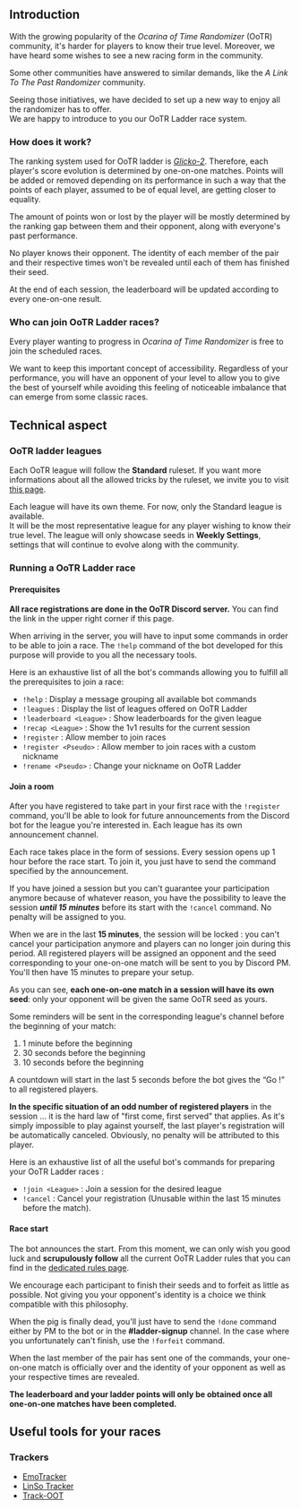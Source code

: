 ## Introduction
With the growing popularity of the *Ocarina of Time Randomizer* (OoTR)
community, it's harder for players to know their true level. Moreover, we have
heard some wishes to see a new racing form in the community.

Some other communities have answered to similar demands, like the *A Link To
The Past Randomizer* community.

Seeing those initiatives, we have decided to set up a new way to enjoy all the
randomizer has to offer.  
We are happy to introduce to you our OoTR Ladder race system.

### How does it work?
The ranking system used for OoTR ladder is
[_Glicko-2_](https://en.wikipedia.org/wiki/Glicko_rating_system).
Therefore, each player's score evolution is determined by one-on-one matches.
Points will be added or removed depending on its performance in such a way that
the points of each player, assumed to be of equal level, are getting closer to
equality.

The amount of points won or lost by the player will be mostly determined by the
ranking gap between them and their opponent, along with everyone's past
performance.

No player knows their opponent. The identity of each member of the pair and
their respective times won't be revealed until each of them has finished their
seed.

At the end of each session, the leaderboard will be updated according to every
one-on-one result.

### Who can join OoTR Ladder races?
Every player wanting to progress in *Ocarina of Time Randomizer* is free to
join the scheduled races.

We want to keep this important concept of accessibility. Regardless of your
performance, you will have an opponent of your level to allow you to give the
best of yourself while avoiding this feeling of noticeable imbalance that can
emerge from some classic races.

## Technical aspect
### OoTR ladder leagues
Each OoTR league will follow the **Standard** ruleset. If you want more
informations about all the allowed tricks by the ruleset, we invite you to
visit [this page](https://wiki.ootrandomizer.com/index.php?title=Standard).

Each league will have its own theme. For now, only the Standard league is
available.  
It will be the most representative league for any player wishing to know their
true level. The league will only showcase seeds in **Weekly Settings**,
settings that will continue to evolve along with the community.

### Running a OoTR Ladder race
#### Prerequisites
**All race registrations are done in the OoTR Discord server.** You can
find the link in the upper right corner if this page.

When arriving in the server, you will have to input some commands in order to
be able to join a race. The `!help` command of the bot developed for this
purpose will provide to you all the necessary tools.

Here is an exhaustive list of all the bot's commands allowing you to fulfill
all the prerequisites to join a race:

- `!help` : Display a message grouping all available bot commands
- `!leagues` : Display the list of leagues offered on OoTR Ladder
- `!leaderboard <League>` : Show leaderboards for the given league
- `!recap <League>` : Show the 1v1 results for the current session
- `!register` : Allow member to join races
- `!register <Pseudo>` : Allow member to join races with a custom nickname
- `!rename <Pseudo>` : Change your nickname on OoTR Ladder

#### Join a room
After you have registered to take part in your first race with the `!register` command, you'll be able to look for future announcements from the Discord bot for the league you're interested in.
Each league has its own announcement channel.

Each race takes place in the form of sessions. Every session opens up 1 hour
before the race start. To join it, you just have to send the command specified
by the announcement.

If you have joined a session but you can't guarantee your participation anymore
because of whatever reason, you have the possibility to leave the session
***until 15 minutes*** before its start with the `!cancel` command. No penalty
will be assigned to you.

When we are in the last **15 minutes**, the session will be locked : you can't cancel your participation anymore and players can no longer join during this period.
All registered players will be assigned an opponent and the seed corresponding to your one-on-one match will be sent to you by Discord PM.
You'll then have 15 minutes to prepare your setup.

As you can see, **each one-on-one match in a session will have its own seed**:
only your opponent will be given the same OoTR seed as yours.

Some reminders will be sent in the corresponding league's channel before the
beginning of your match:

1. 1 minute before the beginning
2. 30 seconds before the beginning
3. 10 seconds before the beginning

A countdown will start in the last 5 seconds before the bot gives the “Go !” to
all registered players.

<div class="notification is-danger is-light">
<strong>In the specific situation of an odd number of registered
players</strong> in the session … it is the hard law of "first come, first
served" that applies. As it's simply impossible to play against yourself, the
last player's registration will be automatically canceled. Obviously, no
penalty will be attributed to this player.
</div>

Here is an exhaustive list of all the useful bot's commands for preparing your
OoTR Ladder races :

- `!join <League>` : Join a session for the desired league
- `!cancel` : Cancel your registration (Unusable within the last 15 minutes before the match).

#### Race start
The bot announces the start. From this moment, we can only wish you good luck
and **scrupulously follow** all the current OoTR Ladder rules that you can find
in the [dedicated rules page](/rules).

We encourage each participant to finish their seeds and to forfeit as little as
possible. Not giving you your opponent's identity is a choice we think
compatible with this philosophy.

When the pig is finally dead, you'll just have to send the `!done` command
either by PM to the bot or in the **#ladder-signup** channel. In the case where
you unfortunately can't finish, use the `!forfeit` command.

When the last member of the pair has sent one of the commands, your one-on-one
match is officially over and the identity of your opponent as well as your
respective times are revealed.

**The leaderboard and your ladder points will only be obtained once all
one-on-one matches have been completed.**

## Useful tools for your races
### Trackers
- [EmoTracker](https://emotracker.net/)
- [LinSo Tracker](https://pastebin.com/vYrNGweu)
- [Track-OOT](https://track-oot.net/)
